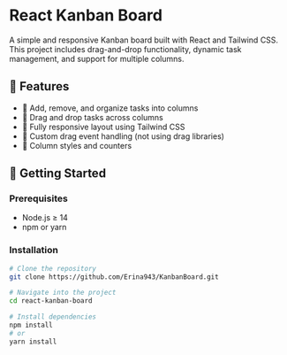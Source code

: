 # React Kanban Board

A simple and responsive Kanban board built with React and Tailwind CSS. This project includes drag-and-drop functionality, dynamic task management, and support for multiple columns.

## 🔧 Features

- 📌 Add, remove, and organize tasks into columns
- 🔄 Drag and drop tasks across columns
- 📱 Fully responsive layout using Tailwind CSS
- 🧩 Custom drag event handling (not using drag libraries)
- 🌈 Column styles and counters

## 🚀 Getting Started

### Prerequisites

- Node.js ≥ 14
- npm or yarn

### Installation

```bash
# Clone the repository
git clone https://github.com/Erina943/KanbanBoard.git

# Navigate into the project
cd react-kanban-board

# Install dependencies
npm install
# or
yarn install
```
